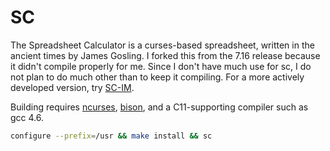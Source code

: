 # SC

The Spreadsheet Calculator is a curses-based spreadsheet, written
in the ancient times by James Gosling. I forked this from the
7.16 release because it didn't compile properly for me. Since I
don't have much use for sc, I do not plan to do much other than
to keep it compiling. For a more actively developed version, try
[SC-IM](https://github.com/andmarti1424/sc-im).

Building requires [ncurses](https://invisible-island.net/ncurses/),
[bison](https://www.gnu.org/software/bison/), and a C11-supporting
compiler such as gcc 4.6.

```sh
configure --prefix=/usr && make install && sc
```
